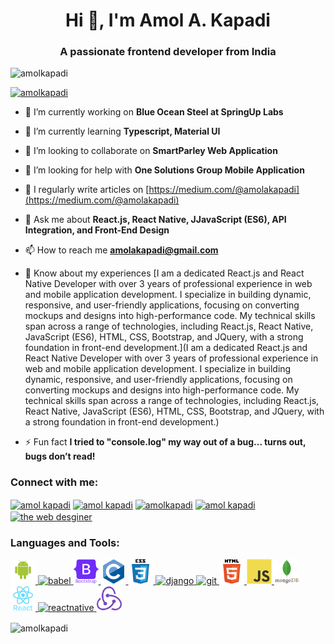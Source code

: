 <h1 align="center">Hi 👋, I'm Amol A. Kapadi</h1>
<h3 align="center">A passionate frontend developer from India</h3>

<p align="left"> <img src="https://komarev.com/ghpvc/?username=amolkapadi&label=Profile%20views&color=0e75b6&style=flat" alt="amolkapadi" /> </p>

<p align="left"> <a href="https://github.com/ryo-ma/github-profile-trophy"><img src="https://github-profile-trophy.vercel.app/?username=amolkapadi" alt="amolkapadi" /></a> </p>

- 🔭 I’m currently working on **Blue Ocean Steel at SpringUp Labs**

- 🌱 I’m currently learning **Typescript, Material UI**

- 👯 I’m looking to collaborate on **SmartParley Web Application**

- 🤝 I’m looking for help with **One Solutions Group Mobile Application**

- 📝 I regularly write articles on [https://medium.com/@amolakapadi](https://medium.com/@amolakapadi)

- 💬 Ask me about **React.js, React Native, JJavaScript (ES6), API Integration, and Front-End Design**

- 📫 How to reach me **amolakapadi@gmail.com**

- 📄 Know about my experiences [I am a dedicated React.js and React Native Developer with over 3 years of professional experience in web and mobile application development. I specialize in building dynamic, responsive, and user-friendly applications, focusing on converting mockups and designs into high-performance code. My technical skills span across a range of technologies, including React.js, React Native, JavaScript (ES6), HTML, CSS, Bootstrap, and JQuery, with a strong foundation in front-end development.](I am a dedicated React.js and React Native Developer with over 3 years of professional experience in web and mobile application development. I specialize in building dynamic, responsive, and user-friendly applications, focusing on converting mockups and designs into high-performance code. My technical skills span across a range of technologies, including React.js, React Native, JavaScript (ES6), HTML, CSS, Bootstrap, and JQuery, with a strong foundation in front-end development.)

- ⚡ Fun fact **I tried to "console.log" my way out of a bug... turns out, bugs don’t read!**

<h3 align="left">Connect with me:</h3>
<p align="left">
<a href="https://linkedin.com/in/amol kapadi" target="blank"><img align="center" src="https://raw.githubusercontent.com/rahuldkjain/github-profile-readme-generator/master/src/images/icons/Social/linked-in-alt.svg" alt="amol kapadi" height="30" width="40" /></a>
<a href="https://fb.com/amol kapadi" target="blank"><img align="center" src="https://raw.githubusercontent.com/rahuldkjain/github-profile-readme-generator/master/src/images/icons/Social/facebook.svg" alt="amol kapadi" height="30" width="40" /></a>
<a href="https://instagram.com/amolkapadi" target="blank"><img align="center" src="https://raw.githubusercontent.com/rahuldkjain/github-profile-readme-generator/master/src/images/icons/Social/instagram.svg" alt="amolkapadi" height="30" width="40" /></a>
<a href="https://medium.com/amol kapadi" target="blank"><img align="center" src="https://raw.githubusercontent.com/rahuldkjain/github-profile-readme-generator/master/src/images/icons/Social/medium.svg" alt="amol kapadi" height="30" width="40" /></a>
<a href="https://www.youtube.com/c/the web desginer" target="blank"><img align="center" src="https://raw.githubusercontent.com/rahuldkjain/github-profile-readme-generator/master/src/images/icons/Social/youtube.svg" alt="the web desginer" height="30" width="40" /></a>
</p>

<h3 align="left">Languages and Tools:</h3>
<p align="left"> <a href="https://developer.android.com" target="_blank" rel="noreferrer"> <img src="https://raw.githubusercontent.com/devicons/devicon/master/icons/android/android-original-wordmark.svg" alt="android" width="40" height="40"/> </a> <a href="https://babeljs.io/" target="_blank" rel="noreferrer"> <img src="https://www.vectorlogo.zone/logos/babeljs/babeljs-icon.svg" alt="babel" width="40" height="40"/> </a> <a href="https://getbootstrap.com" target="_blank" rel="noreferrer"> <img src="https://raw.githubusercontent.com/devicons/devicon/master/icons/bootstrap/bootstrap-plain-wordmark.svg" alt="bootstrap" width="40" height="40"/> </a> <a href="https://www.cprogramming.com/" target="_blank" rel="noreferrer"> <img src="https://raw.githubusercontent.com/devicons/devicon/master/icons/c/c-original.svg" alt="c" width="40" height="40"/> </a> <a href="https://www.w3schools.com/css/" target="_blank" rel="noreferrer"> <img src="https://raw.githubusercontent.com/devicons/devicon/master/icons/css3/css3-original-wordmark.svg" alt="css3" width="40" height="40"/> </a> <a href="https://www.djangoproject.com/" target="_blank" rel="noreferrer"> <img src="https://cdn.worldvectorlogo.com/logos/django.svg" alt="django" width="40" height="40"/> </a> <a href="https://git-scm.com/" target="_blank" rel="noreferrer"> <img src="https://www.vectorlogo.zone/logos/git-scm/git-scm-icon.svg" alt="git" width="40" height="40"/> </a> <a href="https://www.w3.org/html/" target="_blank" rel="noreferrer"> <img src="https://raw.githubusercontent.com/devicons/devicon/master/icons/html5/html5-original-wordmark.svg" alt="html5" width="40" height="40"/> </a> <a href="https://developer.mozilla.org/en-US/docs/Web/JavaScript" target="_blank" rel="noreferrer"> <img src="https://raw.githubusercontent.com/devicons/devicon/master/icons/javascript/javascript-original.svg" alt="javascript" width="40" height="40"/> </a> <a href="https://www.mongodb.com/" target="_blank" rel="noreferrer"> <img src="https://raw.githubusercontent.com/devicons/devicon/master/icons/mongodb/mongodb-original-wordmark.svg" alt="mongodb" width="40" height="40"/> </a> <a href="https://reactjs.org/" target="_blank" rel="noreferrer"> <img src="https://raw.githubusercontent.com/devicons/devicon/master/icons/react/react-original-wordmark.svg" alt="react" width="40" height="40"/> </a> <a href="https://reactnative.dev/" target="_blank" rel="noreferrer"> <img src="https://reactnative.dev/img/header_logo.svg" alt="reactnative" width="40" height="40"/> </a> <a href="https://redux.js.org" target="_blank" rel="noreferrer"> <img src="https://raw.githubusercontent.com/devicons/devicon/master/icons/redux/redux-original.svg" alt="redux" width="40" height="40"/> </a> </p>

<p><img align="center" src="https://github-readme-stats.vercel.app/api/top-langs?username=amolkapadi&show_icons=true&locale=en&layout=compact" alt="amolkapadi" /></p>
